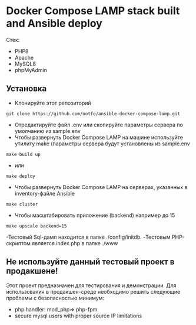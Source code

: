 # Docker Compose LAMP stack built and Ansible deploy

 Стек:

- PHP8
- Apache
- MySQL8
- phpMyAdmin



## Установка

- Клонируйте этот репозиторий
```shell
git clone https://github.com/notfo/ansible-docker-compose-lamp.git
```
- Отредактируйте файл .env или скопируйте параметры сервера по умолчанию из sample.env
- Чтобы развернуть Docker Compose LAMP на машине используйте утилиту make (параметры сервера будут установлены из sample.env

```shell
make build up
```
- или
```shell
make deploy
```

- Чтобы развернуть Docker Compose LAMP на серверах, указанных в inventory-файле Ansible
```shell
make cluster
```
- Чтобы масштабировать приложение (backend) например до 15
```shell
make upscale backend=15
```

-Тестовый Sql-дамп находится в папке ./config/initdb.
-Тестовым PHP-скриптом является index.php в папке ./www



## Не используйте данный тестовый проект в продакшене!

Этот проект предназначен для тестирования и демонстрации.
Для использования в продакшен-среде необходимо решить следующие проблемы с безопасностью минимум:

- php handler: mod_php=> php-fpm
- secure mysql users with proper source IP limitations
